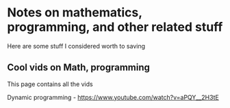 # Notes on mathematics, programming, and other related stuff

Here are some stuff I considered worth to saving

## Cool vids on Math, programming

This page contains all the vids

Dynamic programming - <https://www.youtube.com/watch?v=aPQY__2H3tE>

